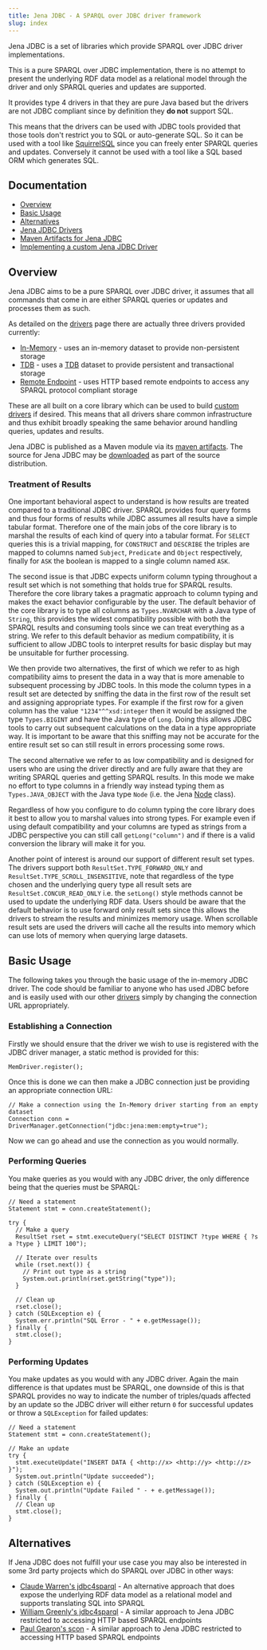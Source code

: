 ```yaml
---
title: Jena JDBC - A SPARQL over JDBC driver framework
slug: index
---
```


Jena JDBC is a set of libraries which provide SPARQL over JDBC driver implementations.

This is a pure SPARQL over JDBC implementation, there is no attempt to present the underlying
RDF data model as a relational model through the driver and only SPARQL queries and updates
are supported.

It provides type 4 drivers in that they are pure Java based but the drivers are not JDBC compliant since
by definition they **do not** support SQL.

This means that the drivers can be used with JDBC tools provided that those tools don't restrict you to SQL 
or auto-generate SQL.  So it can be used with a tool like [SquirrelSQL](http://squirrel-sql.sourceforge.net) 
since you can freely enter SPARQL queries and updates.  Conversely it cannot be used with a tool like a SQL based
ORM which generates SQL.

## Documentation

- [Overview](#overview)
- [Basic Usage](#basic-usage)
- [Alternatives](#alternatives)
- [Jena JDBC Drivers](drivers.html)
- [Maven Artifacts for Jena JDBC](artifacts.html)
- [Implementing a custom Jena JDBC Driver](custom_driver.html)

## Overview

Jena JDBC aims to be a pure SPARQL over JDBC driver, it assumes that all commands that come in are
either SPARQL queries or updates and processes them as such.

As detailed on the [drivers](drivers.html) page there are actually three drivers provided currently:

- [In-Memory](drivers.html#in-memory) - uses an in-memory dataset to provide non-persistent storage
- [TDB](drivers.html#tdb) - uses a [TDB](/documentation/tdb/) dataset to provide persistent and transactional storage
- [Remote Endpoint](drivers.html#remote-endpoint) - uses HTTP based remote endpoints to access any SPARQL protocol compliant storage

These are all built on a core library which can be used to build [custom drivers](custom_driver.html)
if desired.  This means that all drivers share common infrastructure and thus exhibit broadly speaking
the same behavior around handling queries, updates and results.

Jena JDBC is published as a Maven module via its [maven artifacts](artifacts.html).  The source for Jena JDBC may be [downloaded](/download/index.cgi) as part of the source distribution.

### Treatment of Results

One important behavioral aspect to understand is how results are treated compared to a traditional
JDBC driver.  SPARQL provides four query forms and thus four forms of results while JDBC assumes all
results have a simple tabular format.  Therefore one of the main jobs of the core library is to marshal
the results of each kind of query into a tabular format.  For `SELECT` queries this is a trivial mapping,
for `CONSTRUCT` and `DESCRIBE` the triples are mapped to columns named `Subject`, `Predicate` and `Object`
respectively, finally for `ASK` the boolean is mapped to a single column named `ASK`.

The second issue is that JDBC expects uniform column typing throughout a result set which is not
something that holds true for SPARQL results.  Therefore the core library takes a pragmatic approach to column
typing and makes the exact behavior configurable by the user.  The default behavior of the core library is
to type all columns as `Types.NVARCHAR` with a Java type of `String`, this provides the widest compatibility
possible with both the SPARQL results and consuming tools since we can treat everything as a string.  We
refer to this default behavior as medium compatibility, it is sufficient to allow JDBC tools to interpret
results for basic display but may be unsuitable for further processing.

We then provide two alternatives, the first of which we refer to as high compatibility aims to present the
data in a way that is more amenable to subsequent processing by JDBC tools.  In this mode the column types
in a result set are detected by sniffing the data in the first row of the result set and assigning appropriate
types.  For example if the first row for a given column has the value `"1234"^^xsd:integer` then it would
be assigned the type `Types.BIGINT` and have the Java type of `Long`.  Doing this allows JDBC tools to carry
out subsequent calculations on the data in a type appropriate way.  It is important to be aware that this
sniffing may not be accurate for the entire result set so can still result in errors processing some rows.

The second alternative we refer to as low compatibility and is designed for users who are using the driver
directly and are fully aware that they are writing SPARQL queries and getting SPARQL results.  In this mode
we make no effort to type columns in a friendly way instead typing them as `Types.JAVA_OBJECT` with the Java
type `Node` (i.e. the Jena [Node](/documentation/javadoc/jena/org/apache/jena/graph/Node.html) class).

Regardless of how you configure to do column typing the core library does it best to allow you to marshal values
into strong types.  For example even if using default compatibility and your columns are typed as strings
from a JDBC perspective you can still call `getLong("column")` and if there is a valid conversion the
library will make it for you.

Another point of interest is around our support of different result set types.  The drivers support both
`ResultSet.TYPE_FORWARD_ONLY` and `ResultSet.TYPE_SCROLL_INSENSITIVE`, note that regardless of the type
chosen and the underlying query type all result sets are `ResultSet.CONCUR_READ_ONLY` i.e. the `setLong()`
style methods cannot be used to update the underlying RDF data.  Users should be aware that the default
behavior is to use forward only result sets since this allows the drivers to stream the results and
minimizes memory usage.  When scrollable result sets are used the drivers will cache all the results into
memory which can use lots of memory when querying large datasets.

## Basic Usage

The following takes you through the basic usage of the in-memory JDBC driver.  The code should be familiar
to anyone who has used JDBC before and is easily used with our other [drivers](drivers.html) simply by
changing the connection URL appropriately.

### Establishing a Connection

Firstly we should ensure that the driver we wish to use is registered with the JDBC driver manager, a static
method is provided for this:

    MemDriver.register();

Once this is done we can then make a JDBC connection just be providing an appropriate connection URL:

    // Make a connection using the In-Memory driver starting from an empty dataset
    Connection conn = DriverManager.getConnection("jdbc:jena:mem:empty=true");

Now we can go ahead and use the connection as you would normally.

### Performing Queries

You make queries as you would with any JDBC driver, the only difference being that the queries must be SPARQL:

    // Need a statement
    Statement stmt = conn.createStatement();
    
    try {
      // Make a query
      ResultSet rset = stmt.executeQuery("SELECT DISTINCT ?type WHERE { ?s a ?type } LIMIT 100");
    
      // Iterate over results
      while (rset.next()) {
        // Print out type as a string
        System.out.println(rset.getString("type"));
      }
    
      // Clean up
      rset.close();
    } catch (SQLException e) {
      System.err.println("SQL Error - " + e.getMessage());
    } finally {
      stmt.close();
    }

### Performing Updates

You make updates as you would with any JDBC driver.  Again the main difference is that updates must be SPARQL,
one downside of this is that SPARQL provides no way to indicate the number of triples/quads affected by an update
so the JDBC driver will either return `0` for successful updates or throw a `SQLException` for failed updates:

    // Need a statement
    Statement stmt = conn.createStatement();
    
    // Make an update
    try {
      stmt.executeUpdate("INSERT DATA { <http://x> <http://y> <http://z> }");
      System.out.println("Update succeeded");
    } catch (SQLException e) {
      System.out.println("Update Failed " - + e.getMessage());
    } finally {    
      // Clean up
      stmt.close();
    }

## Alternatives

If Jena JDBC does not fulfill your use case you may also be interested in some 3rd party
projects which do SPARQL over JDBC in other ways:

- [Claude Warren's jdbc4sparql](https://github.com/Claudenw/jdbc4sparql) - An alternative approach that does expose
the underlying RDF data model as a relational model and supports translating SQL into SPARQL
- [William Greenly's jdbc4sparql](http://code.google.com/p/jdbc4sparql/) - A similar approach to Jena JDBC restricted
to accessing HTTP based SPARQL endpoints
- [Paul Gearon's scon](https://code.google.com/p/scon/wiki/Introduction) - A similar approach to Jena JDBC restricted
to accessing HTTP based SPARQL endpoints



